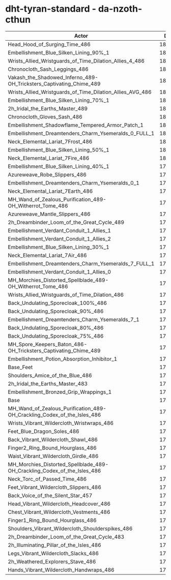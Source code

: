 # dht-tyran-standard - da-nzoth-cthun
| Actor | DPS | Increase |
|---|:---:|:---:|
|Head_Hood_of_Surging_Time_486|182679|2.37%|
|Embellishment_Blue_Silken_Lining_90%_1|181532|1.73%|
|Wrists_Allied_Wristguards_of_Time_Dilation_Allies_4_486|181505|1.71%|
|Chronocloth_Sash_Leggings_486|181080|1.47%|
|Vakash_the_Shadowed_Inferno_489-OH_Tricksters_Captivating_Chime_489|181074|1.47%|
|Wrists_Allied_Wristguards_of_Time_Dilation_Allies_AVG_486|180970|1.41%|
|Embellishment_Blue_Silken_Lining_70%_1|180928|1.39%|
|2h_Iridal_the_Earths_Master_489|180924|1.39%|
|Chronocloth_Gloves_Sash_486|180722|1.27%|
|Embellishment_Shadowflame_Tempered_Armor_Patch_1|180531|1.17%|
|Embellishment_Dreamtenders_Charm_Ysemeralds_0_FULL_1|180405|1.10%|
|Neck_Elemental_Lariat_7Frost_486|180262|1.02%|
|Embellishment_Blue_Silken_Lining_50%_1|180219|0.99%|
|Neck_Elemental_Lariat_7Fire_486|180204|0.98%|
|Embellishment_Blue_Silken_Lining_40%_1|179955|0.84%|
|Azureweave_Robe_Slippers_486|179923|0.83%|
|Embellishment_Dreamtenders_Charm_Ysemeralds_0_1|179869|0.80%|
|Neck_Elemental_Lariat_7Earth_486|179690|0.69%|
|MH_Wand_of_Zealous_Purification_489-OH_Witherrot_Tome_486|179685|0.69%|
|Azureweave_Mantle_Slippers_486|179663|0.68%|
|2h_Dreambinder_Loom_of_the_Great_Cycle_489|179563|0.62%|
|Embellishment_Verdant_Conduit_1_Allies_1|179550|0.62%|
|Embellishment_Verdant_Conduit_1_Allies_2|179524|0.60%|
|Embellishment_Blue_Silken_Lining_30%_1|179488|0.58%|
|Neck_Elemental_Lariat_7Air_486|179474|0.57%|
|Embellishment_Dreamtenders_Charm_Ysemeralds_7_FULL_1|179462|0.57%|
|Embellishment_Verdant_Conduit_1_Allies_0|179458|0.56%|
|MH_Morchies_Distorted_Spellblade_489-OH_Witherrot_Tome_486|179403|0.53%|
|Wrists_Allied_Wristguards_of_Time_Dilation_486|179205|0.42%|
|Back_Undulating_Sporecloak_100%_486|179190|0.41%|
|Back_Undulating_Sporecloak_90%_486|179027|0.32%|
|Embellishment_Dreamtenders_Charm_Ysemeralds_7_1|179027|0.32%|
|Back_Undulating_Sporecloak_80%_486|179018|0.32%|
|Back_Undulating_Sporecloak_75%_486|178900|0.25%|
|MH_Spore_Keepers_Baton_486-OH_Tricksters_Captivating_Chime_489|178834|0.22%|
|Embellishment_Potion_Absorption_Inhibitor_1|178783|0.19%|
|Base_Feet|178764|0.18%|
|Shoulders_Amice_of_the_Blue_486|178680|0.13%|
|2h_Iridal_the_Earths_Master_483|178617|0.09%|
|Embellishment_Bronzed_Grip_Wrappings_1|178552|0.06%|
|Base|178450|0.00%|
|MH_Wand_of_Zealous_Purification_489-OH_Crackling_Codex_of_the_Isles_486|178323|-0.07%|
|Wrists_Vibrant_Wildercloth_Wristwraps_486|178244|-0.12%|
|Feet_Blue_Dragon_Soles_486|178243|-0.12%|
|Back_Vibrant_Wildercloth_Shawl_486|178197|-0.14%|
|Finger2_Ring_Bound_Hourglass_486|178180|-0.15%|
|Waist_Vibrant_Wildercloth_Girdle_486|178102|-0.20%|
|MH_Morchies_Distorted_Spellblade_489-OH_Crackling_Codex_of_the_Isles_486|178025|-0.24%|
|Neck_Torc_of_Passed_Time_486|178006|-0.25%|
|Feet_Vibrant_Wildercloth_Slippers_486|177979|-0.26%|
|Back_Voice_of_the_Silent_Star_457|177892|-0.31%|
|Head_Vibrant_Wildercloth_Headcover_486|177789|-0.37%|
|Chest_Vibrant_Wildercloth_Vestments_486|177773|-0.38%|
|Finger1_Ring_Bound_Hourglass_486|177550|-0.50%|
|Shoulders_Vibrant_Wildercloth_Shoulderspikes_486|177402|-0.59%|
|2h_Dreambinder_Loom_of_the_Great_Cycle_483|177399|-0.59%|
|2h_Illuminating_Pillar_of_the_Isles_486|177359|-0.61%|
|Legs_Vibrant_Wildercloth_Slacks_486|177301|-0.64%|
|2h_Weathered_Explorers_Stave_486|177048|-0.79%|
|Hands_Vibrant_Wildercloth_Handwraps_486|176928|-0.85%|
